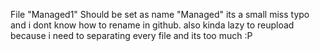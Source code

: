File "Managed1" Should be set as name "Managed"
its a small miss typo and i dont know how to rename in github. also kinda lazy to reupload because i need to separating every file and its too much :P
